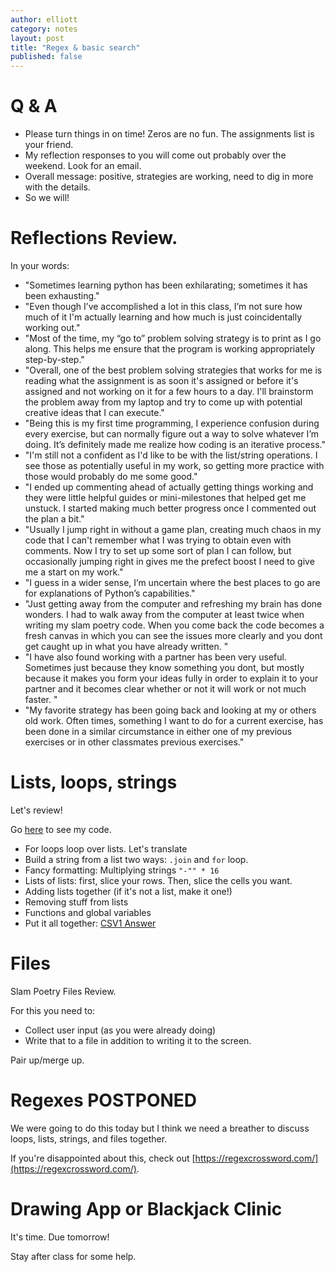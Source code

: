 ```yaml
---
author: elliott
category: notes
layout: post
title: "Regex & basic search"
published: false
---
```


# Q & A

* Please turn things in on time!  Zeros are no fun.  The assignments list is your friend.
* My reflection responses to you will come out probably over the weekend.  Look for an email.
* Overall message: positive, strategies are working, need to dig in more with the details.
* So we will!

# Reflections Review.

In your words:

* "Sometimes learning python has been exhilarating; sometimes it has been exhausting."
* "Even though I’ve accomplished a lot in this class, I’m not sure how much of it I'm actually learning and how much is just coincidentally working out."
* "Most of the time, my “go to” problem solving strategy is to print as I go along.  This helps me ensure that the program is working appropriately step-by-step."
* "Overall, one of the best problem solving strategies that works for me is reading what the assignment is as soon it's assigned or before it's assigned and not working on it for a few hours to a day. I'll brainstorm the problem away from my laptop and try to come up with potential creative ideas that I can execute."
* "Being this is my first time programming, I experience confusion during every exercise, but can normally figure out a way to solve whatever I’m doing.  It’s definitely made me realize how coding is an iterative process."
* "I'm still not a confident as I'd like to be with the list/string operations. I see those as potentially useful in my work, so getting more practice with those would probably do me some good."
* "I ended up commenting ahead of actually getting things working and they were little helpful guides or mini-milestones that helped get me unstuck. I started making much better progress once I commented out the plan a bit."
* "Usually I jump right in without a game plan, creating much chaos in my code that I can't remember what I was trying to obtain even with comments. Now I try to set up some sort of plan I can follow, but occasionally jumping right in gives me the prefect boost I need to give me a start on my work."
* "I guess in a wider sense, I’m uncertain where the best places to go are for explanations of Python’s capabilities."
* "Just getting away from the computer and refreshing my brain has done wonders. I had to walk away from the computer at least twice when writing my slam poetry code. When you come back the code becomes a fresh canvas in which you can see the issues more clearly and you dont get caught up in what you have already written. "
* "I have also found working with a partner has been very useful. Sometimes just because they know something you dont, but mostly because it makes you form your ideas fully in order to explain it to your partner and it becomes clear whether or not it will work or not much faster. "
* "My favorite strategy has been going back and looking at my or others old work. Often times, something I want to do for a current exercise, has been done in a similar circumstance in either one of my previous exercises or in other classmates previous exercises."

# Lists, loops, strings

Let's review!

Go [here](https://trinket.io/python/0ca3ae7e98) to see my code.

* For loops loop over lists.  Let's translate
* Build a string from a list two ways: `.join` and `for` loop.
* Fancy formatting: Multiplying strings `"-"" * 16`
* Lists of lists: first, slice your rows.  Then, slice the cells you want.
* Adding lists together (if it's not a list, make it one!)
* Removing stuff from lists
* Functions and global variables
* Put it all together: [CSV1 Answer](https://trinket.io/python3/03dfabddb0)

# Files

Slam Poetry Files Review.

For this you need to:

* Collect user input (as you were already doing)
* Write that to a file in addition to writing it to the screen.

Pair up/merge up.

# Regexes POSTPONED

We were going to do this today but I think we need a breather to discuss loops, lists, strings, and files together.

If you're disappointed about this, check out [https://regexcrossword.com/](https://regexcrossword.com/).

# Drawing App or Blackjack Clinic

It's time. Due tomorrow!

Stay after class for some help.
